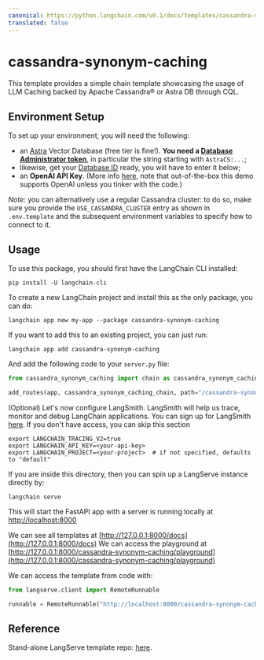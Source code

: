 ```yaml
---
canonical: https://python.langchain.com/v0.1/docs/templates/cassandra-synonym-caching
translated: false
---
```


# cassandra-synonym-caching

This template provides a simple chain template showcasing the usage of LLM Caching backed by Apache Cassandra® or Astra DB through CQL.

## Environment Setup

To set up your environment, you will need the following:

- an [Astra](https://astra.datastax.com) Vector Database (free tier is fine!). **You need a [Database Administrator token](https://awesome-astra.github.io/docs/pages/astra/create-token/#c-procedure)**, in particular the string starting with `AstraCS:...`;
- likewise, get your [Database ID](https://awesome-astra.github.io/docs/pages/astra/faq/#where-should-i-find-a-database-identifier) ready, you will have to enter it below;
- an **OpenAI API Key**. (More info [here](https://cassio.org/start_here/#llm-access), note that out-of-the-box this demo supports OpenAI unless you tinker with the code.)

_Note:_ you can alternatively use a regular Cassandra cluster: to do so, make sure you provide the `USE_CASSANDRA_CLUSTER` entry as shown in `.env.template` and the subsequent environment variables to specify how to connect to it.

## Usage

To use this package, you should first have the LangChain CLI installed:

```shell
pip install -U langchain-cli
```

To create a new LangChain project and install this as the only package, you can do:

```shell
langchain app new my-app --package cassandra-synonym-caching
```

If you want to add this to an existing project, you can just run:

```shell
langchain app add cassandra-synonym-caching
```

And add the following code to your `server.py` file:

```python
from cassandra_synonym_caching import chain as cassandra_synonym_caching_chain

add_routes(app, cassandra_synonym_caching_chain, path="/cassandra-synonym-caching")
```

(Optional) Let's now configure LangSmith.
LangSmith will help us trace, monitor and debug LangChain applications.
You can sign up for LangSmith [here](https://smith.langchain.com/).
If you don't have access, you can skip this section

```shell
export LANGCHAIN_TRACING_V2=true
export LANGCHAIN_API_KEY=<your-api-key>
export LANGCHAIN_PROJECT=<your-project>  # if not specified, defaults to "default"
```

If you are inside this directory, then you can spin up a LangServe instance directly by:

```shell
langchain serve
```

This will start the FastAPI app with a server is running locally at
[http://localhost:8000](http://localhost:8000)

We can see all templates at [http://127.0.0.1:8000/docs](http://127.0.0.1:8000/docs)
We can access the playground at [http://127.0.0.1:8000/cassandra-synonym-caching/playground](http://127.0.0.1:8000/cassandra-synonym-caching/playground)

We can access the template from code with:

```python
from langserve.client import RemoteRunnable

runnable = RemoteRunnable("http://localhost:8000/cassandra-synonym-caching")
```

## Reference

Stand-alone LangServe template repo: [here](https://github.com/hemidactylus/langserve_cassandra_synonym_caching).